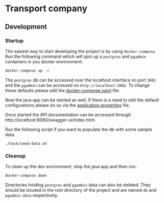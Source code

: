 # Transport company

## Development


### Startup

The easiest way to start developing the project is by using `docker-compose`. Run the following command which will spin up a `postgres` and `pgadmin` containers in you docker environment:

```bash
docker-compose up -d
```

The `postgres` db can be accessed over the localhost interface on port `3001` and the `pgadmin` can be accessed on `http://localhost:3002`. To change these defaults please edit the [docker-compose.yaml](./docker-compose.yaml) file.

Now the java app can be started as well. If there is a need to edit the default configurations please do so via the [application.properties](./src/main/resources/application.properties) file.

Once started the API documentation can be accessed through http://localhost:8080/swagger-ui/index.html.

Run the following script if you want to populate the db with some sample data.

```
./hack/seed-data.sh
```

### Cleanup

To clean up the dev environment, stop the java app and then run:

```bash
docker-compose down
```

Directories holding `postgres` and `pgadmin` data can also be deleted. They should be located in the root directory of the project and are named `db` and `pgadmin-data` respectively.

